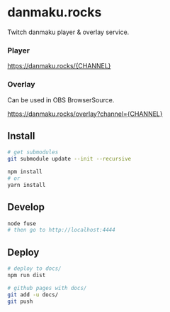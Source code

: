 # danmaku.rocks

Twitch danmaku player & overlay service.

### Player

https://danmaku.rocks/{CHANNEL}

### Overlay

Can be used in OBS BrowserSource.

https://danmaku.rocks/overlay?channel={CHANNEL}

## Install

```sh
# get submodules
git submodule update --init --recursive

npm install
# or
yarn install
```

## Develop

```sh
node fuse
# then go to http://localhost:4444
```

## Deploy

```sh
# deploy to docs/
npm run dist

# github pages with docs/
git add -u docs/
git push
```
